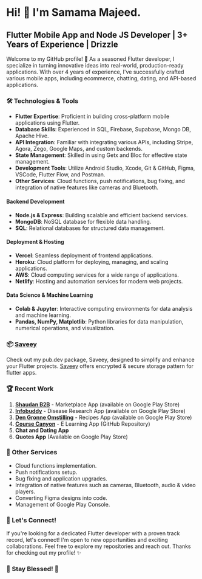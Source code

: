 # Hi! 👋 I'm Samama Majeed.

## Flutter Mobile App and Node JS Developer | 3+ Years of Experience | Drizzle

Welcome to my GitHub profile! 🚀 As a seasoned Flutter developer, I specialize in turning innovative ideas into real-world, production-ready applications. With over 4 years of experience, I've successfully crafted various mobile apps, including ecommerce, chatting, dating, and API-based applications.

### 🛠️ Technologies & Tools

- **Flutter Expertise**: Proficient in building cross-platform mobile applications using Flutter.
- **Database Skills**: Experienced in SQL, Firebase, Supabase, Mongo DB, Apache Hive.
- **API Integration**: Familiar with integrating various APIs, including Stripe, Agora, Zego, Google Maps, and custom backends.
- **State Management**: Skilled in using Getx and Bloc for effective state management.
- **Development Tools**: Utilize Android Studio, Xcode, Git & GitHub, Figma, VSCode, Flutter Flow, and Postman.
- **Other Services**: Cloud functions, push notifications, bug fixing, and integration of native features like cameras and Bluetooth.

#### Backend Development
- **Node.js & Express**: Building scalable and efficient backend services.
- **MongoDB**: NoSQL database for flexible data handling.
- **SQL**: Relational databases for structured data management.

#### Deployment & Hosting
- **Vercel**: Seamless deployment of frontend applications.
- **Heroku**: Cloud platform for deploying, managing, and scaling applications.
- **AWS**: Cloud computing services for a wide range of applications.
- **Netlify**: Hosting and automation services for modern web projects.

#### Data Science & Machine Learning
- **Colab & Jupyter**: Interactive computing environments for data analysis and machine learning.
- **Pandas, NumPy, Matplotlib**: Python libraries for data manipulation, numerical operations, and visualization.

### 📦 [Saveey](https://pub.dev/packages/saveey)

Check out my pub.dev package, Saveey, designed to simplify and enhance your Flutter projects. [Saveey](https://pub.dev/packages/saveey) offers encrypted & secure storage pattern for flutter apps.
### 🏆 Recent Work

1. **[Shaudan B2B](https://play.google.com/store/apps/details?id=com.marketplace.shaudan&hl=en_GB)** - Marketplace App (available on Google Play Store)
2. **[Infobuddy](https://play.google.com/store/apps/details?id=com.claudiyasawyer.infobuddy&hl=en_GB)** - Disease Research App (available on Google Play Store)
3. **[Den Gronne Omstilling](https://play.google.com/store/apps/details?id=com.dengronne.dgorecipeapp)** - Recipes App (available on Google Play Store)
4. **[Course Canyon](https://github.com/samama0096/course-canyon/tree/main/elearn)** - E Learning App (GitHub Repository)
5. **Chat and Dating App**
6. **Quotes App** (Available on Google Play Store)

### 🌟 Other Services

- Cloud functions implementation.
- Push notifications setup.
- Bug fixing and application upgrades.
- Integration of native features such as cameras, Bluetooth, audio & video players.
- Converting Figma designs into code.
- Management of Google Play Console.

### 🤝 Let's Connect!

If you're looking for a dedicated Flutter developer with a proven track record, let's connect! I'm open to new opportunities and exciting collaborations. Feel free to explore my repositories and reach out. Thanks for checking out my profile! ✨

### 🙏 Stay Blessed! 🙏
